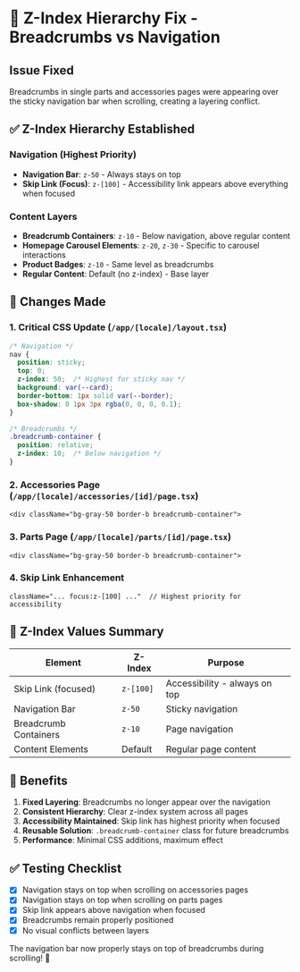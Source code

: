 # 🎯 Z-Index Hierarchy Fix - Breadcrumbs vs Navigation

## Issue Fixed
Breadcrumbs in single parts and accessories pages were appearing over the sticky navigation bar when scrolling, creating a layering conflict.

## ✅ Z-Index Hierarchy Established

### **Navigation (Highest Priority)**
- **Navigation Bar**: `z-50` - Always stays on top
- **Skip Link (Focus)**: `z-[100]` - Accessibility link appears above everything when focused

### **Content Layers**
- **Breadcrumb Containers**: `z-10` - Below navigation, above regular content
- **Homepage Carousel Elements**: `z-20`, `z-30` - Specific to carousel interactions
- **Product Badges**: `z-10` - Same level as breadcrumbs
- **Regular Content**: Default (no z-index) - Base layer

## 🔧 Changes Made

### **1. Critical CSS Update** (`/app/[locale]/layout.tsx`)
```css
/* Navigation */
nav {
  position: sticky;
  top: 0;
  z-index: 50;  /* Highest for sticky nav */
  background: var(--card);
  border-bottom: 1px solid var(--border);
  box-shadow: 0 1px 3px rgba(0, 0, 0, 0.1);
}

/* Breadcrumbs */
.breadcrumb-container {
  position: relative;
  z-index: 10;  /* Below navigation */
}
```

### **2. Accessories Page** (`/app/[locale]/accessories/[id]/page.tsx`)
```tsx
<div className="bg-gray-50 border-b breadcrumb-container">
```

### **3. Parts Page** (`/app/[locale]/parts/[id]/page.tsx`)
```tsx
<div className="bg-gray-50 border-b breadcrumb-container">
```

### **4. Skip Link Enhancement**
```tsx
className="... focus:z-[100] ..."  // Highest priority for accessibility
```

## 📐 Z-Index Values Summary

| Element | Z-Index | Purpose |
|---------|---------|---------|
| Skip Link (focused) | `z-[100]` | Accessibility - always on top |
| Navigation Bar | `z-50` | Sticky navigation |
| Breadcrumb Containers | `z-10` | Page navigation |
| Content Elements | Default | Regular page content |

## 🎯 Benefits

1. **Fixed Layering**: Breadcrumbs no longer appear over the navigation
2. **Consistent Hierarchy**: Clear z-index system across all pages
3. **Accessibility Maintained**: Skip link has highest priority when focused
4. **Reusable Solution**: `.breadcrumb-container` class for future breadcrumbs
5. **Performance**: Minimal CSS additions, maximum effect

## ✅ Testing Checklist

- [x] Navigation stays on top when scrolling on accessories pages
- [x] Navigation stays on top when scrolling on parts pages  
- [x] Skip link appears above navigation when focused
- [x] Breadcrumbs remain properly positioned
- [x] No visual conflicts between layers

The navigation bar now properly stays on top of breadcrumbs during scrolling! 🚀
